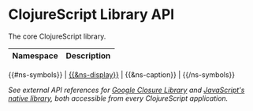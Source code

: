 # ClojureScript Library API

The core ClojureScript library.

| Namespace | Description |
|-----------|-------------|
{{#ns-symbols}}
| [{{&ns-display}}]({{&ns-link}}) | {{&ns-caption}} |
{{/ns-symbols}}

_See external API references for [Google Closure Library] and [JavaScript's
native library], both accessible from every ClojureScript application._

[Google Closure Library]:http://google.github.io/closure-library/api/
[JavaScript's native library]:https://developer.mozilla.org/docs/Web/JavaScript/Reference

